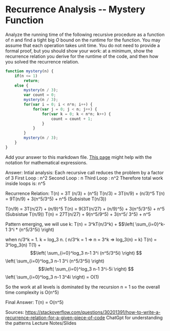 # Recurrence Analysis -- Mystery Function

Analyze the running time of the following recursive procedure as a function of
$n$ and find a tight big $O$ bound on the runtime for the function. You may
assume that each operation takes unit time. You do not need to provide a formal
proof, but you should show your work: at a minimum, show the recurrence relation
you derive for the runtime of the code, and then how you solved the recurrence
relation.

```javascript
function mystery(n) {
    if(n <= 1)
        return;
    else {
        mystery(n / 3);
        var count = 0;
        mystery(n / 3);
        for(var i = 0; i < n*n; i++) {
            for(var j = 0; j < n; j++) {
                for(var k = 0; k < n*n; k++) {
                    count = count + 1;
                }
            }
        }
        mystery(n / 3);
    }
}
```

Add your answer to this markdown file. [This
page](https://docs.github.com/en/get-started/writing-on-github/working-with-advanced-formatting/writing-mathematical-expressions)
might help with the notation for mathematical expressions.

Answer: 
Intial analysis:
Each recursive call reduces the problem by a factor of 3
First Loop : n^2
Second Loop : n
Third Loop : n^2
Therefore total work inside loops is: n^5

Recurrence Relation:
T(n) = 3T (n/3) + (n^5)
T(n/3) = 3T(n/9) + (n/3)^5
T(n) = 9T(n/9) + 3(n^5/3^5) + n^5 (Subsistue T(n/3))

T(n/9) = 3T(n/27) + (n/9)^5
T(n) = 9(3T(n/27) + (n/9)^5) + 3(n^5/3^5) + n^5 (Subsistue T(n/9))
T(n) = 27T(n/27) + 9(n^5/9^5) + 3(n^5/ 3^5) + n^5

Pattern emerging, we will use k:
T(n) = 3^kT(n/3^k) + $$\left( \sum_{i=0}^k-1 3^i * (n^5/3^5i) \right)

when n/3^k = 1. k = log_3 n. ( n/3^k = 1 => n = 3^k => log_3(n) = k)
T(n) = 3^log_3(n) T(1) + $$\left( \sum_{i=0}^log_3 n-1 3^i (n^5/3^5i) \right)
$$\left( \sum_{i=0}^log_3 n-1 3^i (n^5/3^5i) \right)
$$\left( \sum_{i=0}^log_3 n-1 3^i-5i \right)
$$\left( \sum_{i=0}^log_3 n-1 3^4i \right) = O(1)

So the work at all levels is dominated by the recursion n = 1 so the overall time complexity is O(n^5)

Final Answer:
T(n) = O(n^5)


Sources:
https://stackoverflow.com/questions/30201391/how-to-write-a-recurrence-relation-for-a-given-piece-of-code
ChatGpt for understanding the patterns
Lecture Notes/Slides
